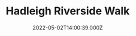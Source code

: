 ---
date: 2022-05-02T14:00:39.000Z
title: Hadleigh Riverside Walk
latitude: 52.04302854043937
longitude: 0.9499096870422363
category: checkin
---